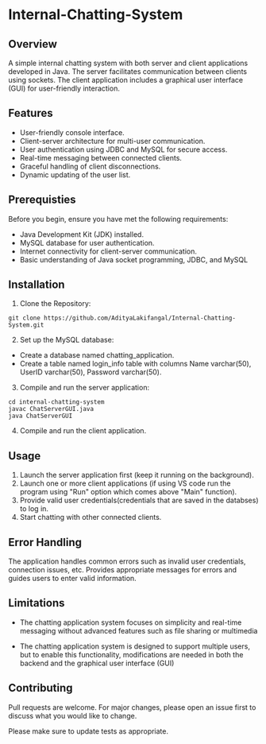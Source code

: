 # Internal-Chatting-System

## Overview

A simple internal chatting system with both server and client applications developed in Java. The server facilitates communication between clients using sockets. The client application includes a graphical user interface (GUI) for user-friendly interaction.


## Features

+ User-friendly console interface.
+ Client-server architecture for multi-user communication.
+ User authentication using JDBC and MySQL for secure access.
+ Real-time messaging between connected clients.
+ Graceful handling of client disconnections.
+ Dynamic updating of the user list.


## Prerequisties

Before you begin, ensure you have met the following requirements:
+ Java Development Kit (JDK) installed.
+ MySQL database for user authentication.
+ Internet connectivity for client-server communication.
+ Basic understanding of Java socket programming, JDBC, and MySQL


## Installation

1. Clone the Repository:
```
git clone https://github.com/AdityaLakifangal/Internal-Chatting-System.git

```

2. Set up the MySQL database:
+ Create a database named chatting_application.
+ Create a table named login_info table with columns Name varchar(50), UserID varchar(50), Password varchar(50).

3. Compile and run the server application:
```
cd internal-chatting-system
javac ChatServerGUI.java
java ChatServerGUI
```

4. Compile and run the client application.


## Usage

1. Launch the server application first (keep it running on the background).
2. Launch one or more client applications (if using VS code run the program using "Run" option which comes above "Main" function).
3. Provide valid user credentials(credentials that are saved in the databses) to log in.
4. Start chatting with other connected clients.


## Error Handling

The application handles common errors such as invalid user credentials, connection issues, etc. Provides appropriate messages for errors and guides users to enter valid information.


## Limitations

+ The chatting application system focuses on simplicity and real-time messaging without advanced features such as file sharing or multimedia

+ The chatting application system is designed to support multiple users, but to enable this functionality, modifications are needed in both the backend and the graphical user interface (GUI)


## Contributing

Pull requests are welcome. For major changes, please open an issue first
to discuss what you would like to change.

Please make sure to update tests as appropriate.